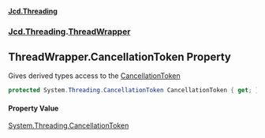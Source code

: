 #### [Jcd.Threading](index.md 'index')
### [Jcd.Threading](Jcd.Threading.md 'Jcd.Threading').[ThreadWrapper](Jcd.Threading.ThreadWrapper.md 'Jcd.Threading.ThreadWrapper')

## ThreadWrapper.CancellationToken Property

Gives derived types access to the [CancellationToken](Jcd.Threading.ThreadWrapper.CancellationToken.md 'Jcd.Threading.ThreadWrapper.CancellationToken')

```csharp
protected System.Threading.CancellationToken CancellationToken { get; }
```

#### Property Value
[System.Threading.CancellationToken](https://docs.microsoft.com/en-us/dotnet/api/System.Threading.CancellationToken 'System.Threading.CancellationToken')